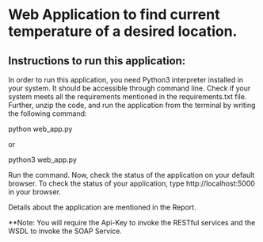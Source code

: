 # Web Application to find current temperature of a desired location.

## Instructions to run this application:


In order to run this application, you need Python3 interpreter installed in your system. 
It should be accessible through command line. 
Check if your system meets all the requirements mentioned in the requirements.txt file.
Further, unzip the code, and run the application from the terminal by writing the following command:

python web_app.py 

 or 

python3 web_app.py

Run the command. Now, check the status of the application on your default browser.
To check the status of your application, type http://localhost:5000 in your browser.

Details about the application are mentioned in the Report.

**Note: You will require the Api-Key to invoke the RESTful services and the WSDL to invoke the SOAP Service.
